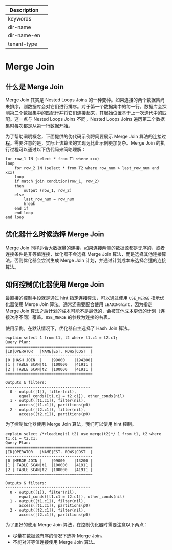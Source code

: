 | Description   |                 |
|---------------|-----------------|
| keywords      |                 |
| dir-name      |                 |
| dir-name-en   |                 |
| tenant-type   |                 |

# Merge Join

## 什么是 Merge Join

Merge Join 其实是 Nested Loops Joins 的一种变种。如果连接的两个数据集尚未排序，则数据库会对它们进行排序。对于第一个数据集中的每一行，数据库会探测第二个数据集中的匹配行并将它们连接起来，其起始位置基于上一次迭代中的匹配。这一点与 Nested Loops Joins 不同，Nested Loops Joins 遍历第二个数据集时每次都是从第一行数据开始。

为了帮助阐明概念，下面提供的伪代码示例将简要展示 Merge Join 算法的连接过程。需要注意的是，实际上该算法的实现远比此示例更加复杂。Merge Join 的执行过程可以通过以下伪代码来简略理解：

```
for row_1 IN (select * from T1 where xxx)
loop
	for row_2 IN (select * from T2 where row_num > last_row_num and xxx)
	loop
  	if match join condition(row_1, row_2)
  	then
    	output (row_1, row_2)
  	else
    	last_row_num = row_num
    	break
  	end if
	end loop
end loop
```

## 优化器什么时候选择 Merge Join

Merge Join 同样适合大数据量的连接，如果连接两侧的数据源都是无序的，或者连接条件是非等值连接，优化器不会选择 Merge Join 算法，而是选择其他连接算法。否则优化器会尝试生成 Merge Join 计划，并通过计划成本来选择合适的连接算法。

## 如何控制优化器使用 Merge Join

最直接的控制手段就是通过 hint 指定连接算法，可以通过使用 `USE_MERGE` 指示优化器使用 Merge Join 算法。通常还需要配合使用 `LEADINGhint`，因为指定 Merge Join 算法之后计划的成本可能不是最低的，会被其他成本更低的计划（连接次序不同）覆盖。`USE_MERGE` 的参数为连接的右表。

使用示例。在默认情况下，优化器自主选择了 Hash Join 算法。

```
explain select 1 from t1, t2 where t1.c1 = t2.c1;
Query Plan:
======================================
|ID|OPERATOR   |NAME|EST. ROWS|COST  |
--------------------------------------
|0 |HASH JOIN  |    |99000    |194200|
|1 | TABLE SCAN|t1  |100000   |41911 |
|2 | TABLE SCAN|t2  |100000   |41911 |
======================================

Outputs & filters:
-------------------------------------
  0 - output([1]), filter(nil),
      equal_conds([t1.c1 = t2.c1]), other_conds(nil)
  1 - output([t1.c1]), filter(nil),
      access([t1.c1]), partitions(p0)
  2 - output([t2.c1]), filter(nil),
      access([t2.c1]), partitions(p0)
```

为了控制优化器使用 Merge Join 算法，我们可以使用 hint 控制。

```
explain select /*+leading(t1 t2) use_merge(t2)*/ 1 from t1, t2 where t1.c1 = t2.c1;
Query Plan:
======================================
|ID|OPERATOR   |NAME|EST. ROWS|COST  |
--------------------------------------
|0 |MERGE JOIN |    |99000    |13200 |
|1 | TABLE SCAN|t1  |100000   |41911 |
|2 | TABLE SCAN|t2  |100000   |41911 |
======================================

Outputs & filters:
-------------------------------------
  0 - output([1]), filter(nil),
      equal_conds([t1.c1 = t2.c1]), other_conds(nil)
  1 - output([t1.c1]), filter(nil),
      access([t1.c1]), partitions(p0)
  2 - output([t2.c1]), filter(nil),
      access([t2.c1]), partitions(p0)
```

为了更好的使用 Merge Join 算法，在控制优化器时需要注意以下两点：

* 尽量在数据源有序的情况下选择 Merge Join。
* 不能对非等值连接使用 Merge Join 算法。
